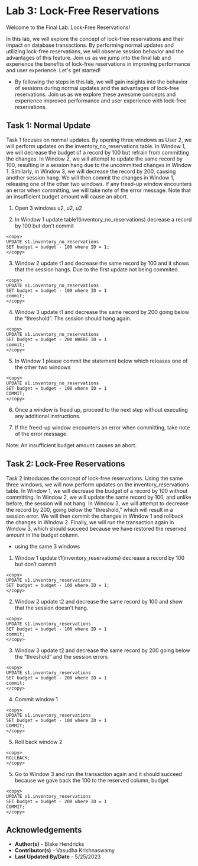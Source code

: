 # Lab 3: Lock-Free Reservations

Welcome to the Final Lab: Lock-Free Reservations!

In this lab, we will explore the concept of lock-free reservations and their impact on database transactions. By performing normal updates and utilizing lock-free reservations, we will observe session behavior and the advantages of this feature. Join us as we jump into the final lab and experience the benefits of lock-free reservations in improving performance and user experience. Let's get started!

* By following the steps in this lab, we will gain insights into the behavior of sessions during normal updates and the advantages of lock-free reservations. Join us as we explore these awesome concepts and experience improved performance and user experience with lock-free reservations.

## Task 1: Normal Update

Task 1 focuses on normal updates. By opening three windows as User 2, we will perform updates on the inventory_no_reservations table. In Window 1, we will decrease the budget of a record by 100 but refrain from committing the changes. In Window 2, we will attempt to update the same record by 100, resulting in a session hang due to the uncommitted changes in Window 1. Similarly, in Window 3, we will decrease the record by 200, causing another session hang. We will then commit the changes in Window 1, releasing one of the other two windows. If any freed-up window encounters an error when committing, we will take note of the error message. Note that an insufficient budget amount will cause an abort.

1. Open 3 windows u2, u2, u2

2. In Window 1 update table1(inventory_no_reservations) decrease a record by 100 but don’t commit

````
<copy>
UPDATE s1.inventory_no_reservations
SET budget = budget - 100 where ID = 1;
</copy>
````


3. Window 2 update t1 and decrease the same record by 100 and it shows that the session hangs. Due to the first update not being commited.

````
<copy>
UPDATE s1.inventory_no_reservations
SET budget = budget - 100 where ID = 1
commit;
</copy>
````

4. Window 3 update t1 and decrease the same record by 200 going below the “threshold”. The session should hang again.

````
<copy>
UPDATE s1.inventory_no_reservations
SET budget = budget - 200 WHERE ID = 1
commit;
</copy>
````

5. In Window 1 please commit the statement below which releases one of the other two windows

````
<copy>
UPDATE s1.inventory_no_reservations
SET budget = budget - 100 where ID = 1
COMMIT;
</copy>
````

6. Once a window is freed up, proceed to the next step without executing any additional instructions.

7. If the freed-up window encounters an error when committing, take note of the error message.

Note: An insufficient budget amount causes an abort.

## Task 2: Lock-Free Reservations

Task 2 introduces the concept of lock-free reservations. Using the same three windows, we will now perform updates on the inventory_reservations table. In Window 1, we will decrease the budget of a record by 100 without committing. In Window 2, we will update the same record by 100, and unlike before, the session will not hang. In Window 3, we will attempt to decrease the record by 200, going below the "threshold," which will result in a session error. We will then commit the changes in Window 1 and rollback the changes in Window 2. Finally, we will run the transaction again in Window 3, which should succeed because we have restored the reserved amount in the budget column.

* using the same 3 windows

1. Window 1 update t1(inventory_reservations) decrease a record by 100 but don’t commit

````
<copy>
UPDATE s1.inventory_reservations
SET budget = budget - 100 where ID = 1;
</copy>
````

2. Window 2 update t2 and decrease the same record by 100 and show that the session doesn’t hang.

````
<copy>
UPDATE s1.inventory_reservations
SET budget = budget - 100 where ID = 1
commit;
</copy>
````

3. Window 3 update t2 and decrease the same record by 200 going below the “threshold” and the session errors

````
<copy>
UPDATE s1.inventory_reservations
SET budget = budget - 200 where ID = 1
commit;
</copy>
````

4. Commit window 1

````
<copy>
UPDATE s1.inventory_reservations
SET budget = budget - 100 where ID = 1
COMMIT;
</copy>
````

5. Roll back window 2
````
<copy>
ROLLBACK;
</copy>
````


5. Go to Window 3 and run the transaction again and it should succeed because we gave back the 100 to the reserved column, budget
````
<copy>
UPDATE s1.inventory_reservations
SET budget = budget - 200 where ID = 1
COMMIT;
</copy>
````

## **Acknowledgements**
* **Author(s)** - Blake Hendricks
* **Contributor(s)** - Vasudha Krishnaswamy 
* **Last Updated By/Date** - 5/25/2023